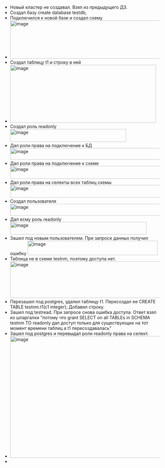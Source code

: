 - Новый кластер не создавал. Взял из предыдущего ДЗ.
- Создал базу create database testdb;
- Подключился к новой базе и создал схему
- <img width="598" height="122" alt="image" src="https://github.com/user-attachments/assets/510a8e49-f5d6-4c0f-a999-a6b340c8c710" />
- Создал таблицу t1 и строку в ней
- <img width="468" height="185" alt="image" src="https://github.com/user-attachments/assets/06e3fb38-4214-47d6-8b4d-26d114ce3a1a" />
- Создал роль readonly <img width="372" height="41" alt="image" src="https://github.com/user-attachments/assets/038c840e-030a-4752-842f-da7f89cf8e23" />
- Дал роли права на подключение к БД <img width="611" height="37" alt="image" src="https://github.com/user-attachments/assets/6afc8398-d3a5-494c-af1b-595faa06c150" />
- Дал роли права на подключение к схеме <img width="567" height="41" alt="image" src="https://github.com/user-attachments/assets/b6264bd6-6bf4-4e15-897c-056609febc1d" />
- Дал роли права на селекты всех таблиц схемы <img width="687" height="40" alt="image" src="https://github.com/user-attachments/assets/31930171-7df5-4396-afce-94af0ef729f5" />
- Создал пользователя <img width="601" height="38" alt="image" src="https://github.com/user-attachments/assets/387b9166-f54f-42ab-ac98-d5056f0dc0cf" />
- Дал есму роль readonly <img width="437" height="40" alt="image" src="https://github.com/user-attachments/assets/c40dca41-a127-4d2e-8f41-5ffa83c16cfb" />
- Зашел под новым пользователем. При запросе данных получил ошибку <img width="417" height="46" alt="image" src="https://github.com/user-attachments/assets/c7125861-b07a-4079-83dd-72c2f48de73b" />
- Таблица не в схеме testnm, поэтому доступа нет. <img width="546" height="117" alt="image" src="https://github.com/user-attachments/assets/0c312b67-5d01-4c93-a500-e0d70c33081c" />
- Перезашел под postgres, удалил таблицу t1. Пересоздал ее CREATE TABLE testnm.t1(c1 integer);  Добавил строку.
- Зашел под testread. При запросе снова ошибка доступа. Ответ взял из шпаргалки "потому что grant SELECT on all TABLEs in SCHEMA testnm TO readonly дал доступ только для существующих на тот момент времени таблиц а t1 пересоздавалась"
- Зашел под postgres и перевыдал роли readonly права на селект.
- <img width="954" height="389" alt="image" src="https://github.com/user-attachments/assets/41368979-6c79-439f-8753-f30a5230f988" />
- 

